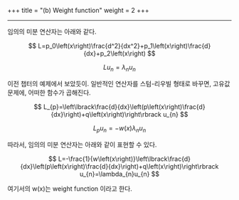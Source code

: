 +++
title = "(b) Weight function"
weight = 2
+++

---

임의의 미분 연산자는 아래와 같다.

$$
L=p_0\left(x\right)\frac{d^2}{dx^2}+p_1\left(x\right)\frac{d}{dx}+p_2\left(x\right) 
$$

$$
Lu_{n}=\lambda_{n}u_{n}
$$

이전 챕터의 예제에서 보았듯이. 일반적인 연산자를 스텀-리우빌 형태로 바꾸면, 고유값 문제에, 어떠한 함수가 곱해진다.

$$
L_{p}=\left\lbrack\frac{d}{dx}\left(p\left(x\right)\frac{d}{dx}\right)+q\left(x\right)\right\rbrack u_{n} 
$$

$$
L_{p}u_{n}=-w\left(x\right)\lambda_{n}u_{n}
$$

따라서, 임의의 미분 연산자는 아래와 같이 표현할 수 있다.

$$
L=-\frac{1}{w\left(x\right)}\left\lbrack\frac{d}{dx}\left(p\left(x\right)\frac{d}{dx}\right)+q\left(x\right)\right\rbrack u_{n}=\lambda_{n}u_{n}
$$

여기서의 w(x)는 weight function 이라고 한다.